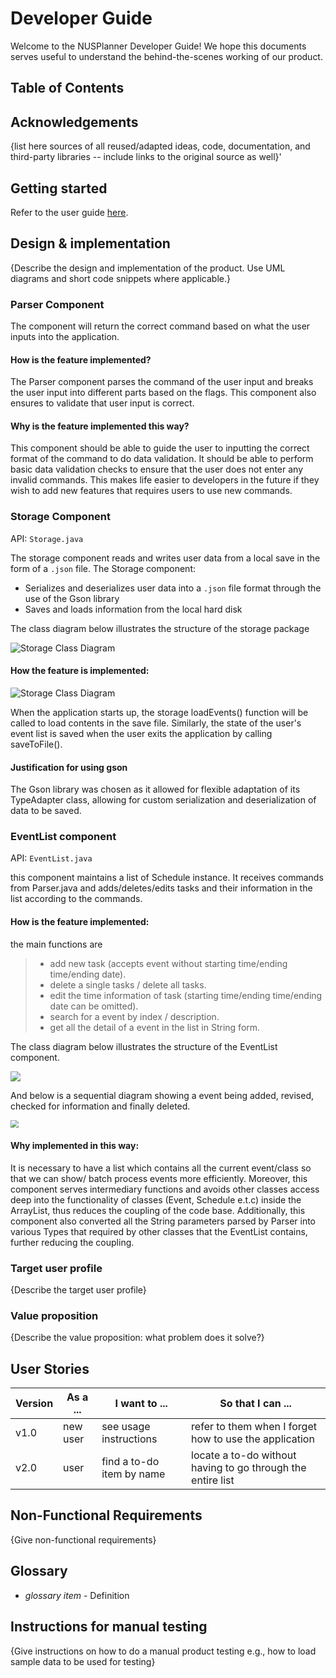 # Developer Guide
Welcome to the NUSPlanner Developer Guide!
We hope this documents serves useful to understand the behind-the-scenes working of our product. 

## Table of Contents

## Acknowledgements

{list here sources of all reused/adapted ideas, code, documentation, and third-party libraries -- include links to the original source as well}'

## Getting started

Refer to the user guide [here](https://github.com/AY2223S2-CS2113-F13-3/tp/blob/master/docs/UserGuide.md).


## Design & implementation

{Describe the design and implementation of the product. Use UML diagrams and short code snippets where applicable.}

### Parser Component
The component will return the correct command based on what the user inputs into the application.

#### How is the feature implemented?

The Parser component parses the command of the user input and breaks the user input into different parts based on the flags.
This component also ensures to validate that user input is correct.

#### Why is the feature implemented this way?

This component should be able to guide the user to inputting the correct format of the command to do data validation.
It should be able to perform basic data validation checks to ensure that the user does not enter any invalid commands.
This makes life easier to developers in the future if they wish to add new features that requires users to use new commands.

### Storage Component
API: `Storage.java`

The storage component reads and writes user data from a local save in the form of a `.json` file.
The Storage component:
* Serializes and deserializes user data into a `.json` file format through the use of the Gson library
* Saves and loads information from the local hard disk

The class diagram below illustrates the structure of the storage package

![Storage Class Diagram](UML/Images/StorageClass.png)

#### How the feature is implemented:

![Storage Class Diagram](UML/Images/StorageSequenceDiagram.png)

When the application starts up, the storage loadEvents() function will be called to load contents in the save file. 
Similarly, the state of the user's event list is saved when the user exits the application by calling saveToFile().

#### Justification for using gson
The Gson library was chosen as it allowed for flexible adaptation of its TypeAdapter class, allowing for custom 
serialization and deserialization of data to be saved. 

### EventList component

API: `EventList.java`

this component maintains a list of Schedule instance. It receives commands from Parser.java and adds/deletes/edits tasks and their information in the list according to the commands.

#### How is the feature implemented:

the main functions are

> - add new task (accepts event without starting time/ending time/ending date).
> - delete a single tasks / delete all tasks.
> - edit the time information of task (starting time/ending time/ending date can be omitted).
> - search for a event by index / description.
> - get all the detail of a event in the list in String form.

The class diagram below illustrates the structure of the EventList component.

<img src="UML\Images\EventListUML.png" />

And below is a sequential diagram showing a event being added, revised, checked for information and finally deleted.

<img src="UML\Images\EventListSD.png" style="zoom:80%;" />







#### Why implemented in this way:

It is necessary to have a list which contains all the current event/class so that we can show/ batch process events more efficiently. Moreover, this component serves intermediary functions and avoids other classes access deep into the functionality of classes (Event, Schedule e.t.c) inside the ArrayList, thus reduces the coupling of the code base. Additionally, this component also converted all the String parameters parsed by Parser into various Types that required by other classes that the EventList contains, further reducing the coupling.

### Target user profile

{Describe the target user profile}

### Value proposition

{Describe the value proposition: what problem does it solve?}

## User Stories

|Version| As a ... | I want to ... | So that I can ...|
|--------|----------|---------------|------------------|
|v1.0|new user|see usage instructions|refer to them when I forget how to use the application|
|v2.0|user|find a to-do item by name|locate a to-do without having to go through the entire list|

## Non-Functional Requirements

{Give non-functional requirements}

## Glossary

* *glossary item* - Definition

## Instructions for manual testing

{Give instructions on how to do a manual product testing e.g., how to load sample data to be used for testing}



